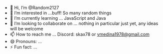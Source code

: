 - 👋 Hi, I’m @Random2127
- 👀 I’m interested in ...buff! So many random things
- 🌱 I’m currently learning ... JavaScript and Java
- 💞️ I’m looking to collaborate on ... nothing in particular just yet, any ideas will be welcome
- 📫 How to reach me ... Discord: skax78 or vmedina1978@gmail.com 
- 😄 Pronouns: ...
- ⚡ Fun fact: ...

<!---
Random2127/Random2127 is a ✨ special ✨ repository because its `README.md` (this file) appears on your GitHub profile.
You can click the Preview link to take a look at your changes.
--->
